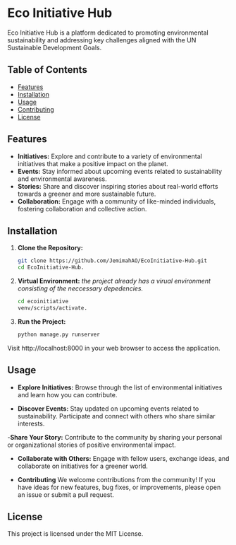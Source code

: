 # Eco Initiative Hub

Eco Initiative Hub is a platform dedicated to promoting environmental sustainability and addressing key challenges aligned with the UN Sustainable Development Goals.

## Table of Contents

- [Features](#features)
- [Installation](#installation)
- [Usage](#usage)
- [Contributing](#contributing)
- [License](#license)

## Features

- **Initiatives:** Explore and contribute to a variety of environmental initiatives that make a positive impact on the planet.
- **Events:** Stay informed about upcoming events related to sustainability and environmental awareness.
- **Stories:** Share and discover inspiring stories about real-world efforts towards a greener and more sustainable future.
- **Collaboration:** Engage with a community of like-minded individuals, fostering collaboration and collective action.

## Installation

1. **Clone the Repository:**
   ```bash
   git clone https://github.com/JemimahAO/EcoInitiative-Hub.git
   cd EcoInitiative-Hub.
   
2. **Virtual Environment:**
   *the project already has a virual environment consisting of the neccessary depedencies.*
   ```bash
   cd ecoinitiative
   venv/scripts/activate.

3. **Run the Project:**
   ```bash
   python manage.py runserver
Visit http://localhost:8000 in your web browser to access the application.

## Usage
- **Explore Initiatives:**
Browse through the list of environmental initiatives and learn how you can contribute.

- **Discover Events:**
Stay updated on upcoming events related to sustainability. Participate and connect with others who share similar interests.

-**Share Your Story:**
Contribute to the community by sharing your personal or organizational stories of positive environmental impact.

- **Collaborate with Others:**
Engage with fellow users, exchange ideas, and collaborate on initiatives for a greener world.

- **Contributing**
We welcome contributions from the community! If you have ideas for new features, bug fixes, or improvements, please open an issue or submit a pull request.

## License
This project is licensed under the MIT License.

